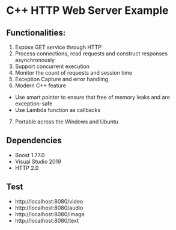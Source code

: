 # C++ HTTP Web Server Example

## Functionalities:
1. Expose GET service through HTTP
2. Process connections, read requests and construct responses asynchronously
3. Support concurrent execution
4. Monitor the count of requests and session time
5. Exception Capture and error handling
6. Modern C++ feature 
- Use smart pointer to ensure that free of memory leaks and are exception-safe
- Use Lambda function as callbacks
7. Portable across the Windows and Ubuntu

## Dependencies
- Boost 1.77.0
- Visual Studio 2019
- HTTP 2.0

## Test
- http://localhost:8080/video
- http://localhost:8080/audio
- http://localhost:8080/image
- http://localhost:8080/text

